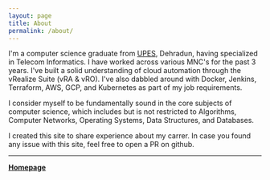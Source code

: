 ```yaml
---
layout: page
title: About
permalink: /about/
---
```



I'm a computer science graduate from [UPES](https://schoolbook.getmyuni.com/assets/images/rev_img/70924__27495/1522572901images.jpeg), Dehradun, having specialized in Telecom Informatics. I have worked across various MNC's for the past 3 years. I've built a solid understanding of cloud automation through the vRealize Suite (vRA & vRO). I've also dabbled around with Docker, Jenkins, Terraform, AWS, GCP, and Kubernetes as part of my job requirements.

I consider myself to be fundamentally sound in the core subjects of computer science, which includes but is not restricted to Algorithms, Computer Networks, Operating Systems, Data Structures, and Databases.

I created this site to share experience about my carrer. In case you found any issue with this site, feel free to open a PR on github. 



 

<object data="{{ site.url }}/Deepankur_Singh.pdf" width="1000" height="1000" type="application/pdf"></object>

<!-- comment >
<object data="Deepankur_Singh.pdf" type="application/pdf" width="100%" height="600px">
  <p>
    Your browser does not support PDF plugin.
    <a href="Deepankur_Singh.pdf" download>Download</a>
  </p>
</object>
<comment -->

***
[**Homepage**](./)

